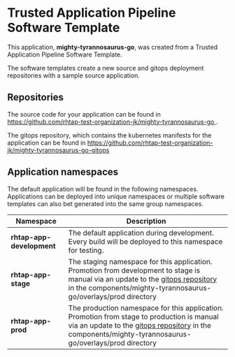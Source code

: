 # Trusted Application Pipeline Software Template

This application, **mighty-tyrannosaurus-go**, was created from a Trusted Application Pipeline Software Template.

The software templates create a new source and gitops deployment repositories with a sample source application. 

## Repositories

The source code for your application can be found in [https://github.com/rhtap-test-organization-jk/mighty-tyrannosaurus-go ](https://github.com/rhtap-test-organization-jk/mighty-tyrannosaurus-go ).
 
The gitops repository, which contains the kubernetes manifests for the application can be found in 
[https://github.com/rhtap-test-organization-jk/mighty-tyrannosaurus-go-gitops ](https://github.com/rhtap-test-organization-jk/mighty-tyrannosaurus-go-gitops ) 

## Application namespaces 

The default application will be found in the following namespaces. Applications can be deployed into unique namespaces or multiple software templates can also bet generated into the same group namespaces.  

|  Namespace   |  Description   |  
| -------- | -------- |   
| **rhtap-app-development** | The default application during development. Every build will be deployed to this namespace for testing. | 
| **rhtap-app-stage** | The staging namespace for this application. Promotion from development to stage is manual via an update to the [gitops repository](https://github.com/rhtap-test-organization-jk/mighty-tyrannosaurus-go-gitops ) in the components/mighty-tyrannosaurus-go/overlays/prod directory |  
| **rhtap-app-prod** | The production namespace for this application. Promotion from stage to production is manual via an update to the [gitops repository](https://github.com/rhtap-test-organization-jk/mighty-tyrannosaurus-go-gitops ) in the components/mighty-tyrannosaurus-go/overlays/prod directory | 